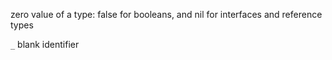 zero value of a type: false for booleans, and nil for interfaces and reference types

`_` blank identifier